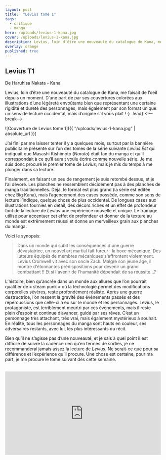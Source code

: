 ```yaml
---
layout: post
title:  "Levius tome 1"
tags:
  - critique
  - manga
hero: /uploads/levius-1-kana.jpg
cover: /uploads/levius-1-kana.jpg
description: Levius, loin d’être une nouveauté du catalogue de Kana, me faisait de l’oeil depuis un moment. D’une part de par ses couvertures colorées aux illustrations d’une légèreté envoûtante bien que représentant une certaine rigidité et dureté des personnages, mais également par son format unique un sens de lecture occidental, mais d’origine s’il vous plaît ![...]
overlay: orange
published: true
---
```

## Levius T1

De Haruhisa Nakata - Kana

Levius, loin d’être une nouveauté du catalogue de Kana, me faisait de l’oeil depuis un moment. D’une part de par ses couvertures colorées aux illustrations d’une légèreté envoûtante bien que représentant une certaine rigidité et dureté des personnages, mais également par son format unique: un sens de lecture occidental, mais d’origine s’il vous plaît !
{: .lead}
<!–-break-–>

![Couverture de Levius tome 1]({{ "/uploads/levius-1-kana.jpg" | absolute_url }})

J’ai fini par me laisser tenter il y a quelques mois, surtout par la bannière publicitaire présente sur l’un des tomes de la série suivante *Levius Est* qui indiquait que Masashi Kishimoto (*Naruto*) était fan du manga et qu’il correspondait à ce qu’il aurait voulu écrire comme nouvelle série. Je me suis donc procuré le premier tome de *Levius*, mais je mis du temps à me plonger dans sa lecture.

Finalement, en faisant un peu de rangement je suis retombé dessus, et je l’ai dévoré. Les planches ne ressemblent décidément pas à des planches de manga traditionnelles. Déjà, le format est plus grand (la série est éditée chez Big Kana), mais l’agencement des cases possède, comme son sens de lecture l’indique, quelque chose de plus occidental. De longues cases aux illustrations fournies en détail, des décors riches et un effet de profondeur font de la lecture de *Levius* une expérience nouvelle et unique. Le tramage utilisé pour accentuer cet effet de profondeur et donner de la texture au monde est extrêmement réussi et donne un merveilleux grain aux planches du manga.

Voici le synopsis:

> Dans un monde qui subit les conséquences d'une guerre dévastatrice, un nouvel art martial fait fureur : la boxe mécanique. Des lutteurs équipés de membres mécaniques s'affrontent violemment. Levius Cromwell vit avec son oncle Zack. Malgré son jeune âge, il montre d'étonnantes prédispositions pour devenir un grand combattant !! Et si l'avenir de l'humanité dépendait de sa réussite…?

L’histoire, bien qu’ancrée dans un monde aux allures que l’on pourrait qualifier de « steam punk » où la technologie permet des modifications corporelles sévères, reste profondément réaliste. Après une guerre destructrice, l’on ressent la gravité des évènements passés et des répercussions que celle-ci a eu sur le monde et les personnages. Levius, le protagoniste, est terriblement meurtri par ces évènements, mais il reste plein d’espoir et continue d’avancer, guidé par ses rêves. C’est un personnage très attachant, très vrai, mais également mystérieux à souhait. En réalité, tous les personnages du manga sont hauts en couleur, ses adversaires restants, avec lui, les plus intéressants du récit.

Bien qu’il ne s’agisse pas d’une nouveauté, et je sais à quel point il est difficile de suivre la cadence rien qu’en termes de sorties, je ne recommanderai jamais assez la lecture de *Levius*. Ne serait-ce que pour sa différence et l’expérience qu’il procure. Une chose est certaine, pour ma part, je me procure le tome suivant dès cette semaine.

<br/>

<iframe src="https://anchor.fm/thomaslieben/embed/episodes/Levius-T1-e13tdn" height="270px" width="100%" frameborder="0" scrolling="no"></iframe>
